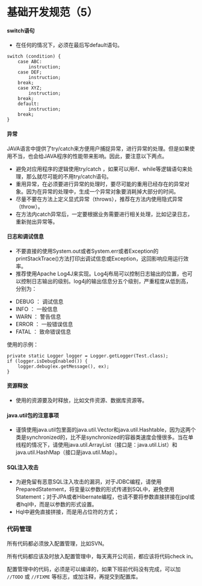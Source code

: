 # 基础开发规范（5）

#### switch语句

+ 在任何的情况下，必须在最后写default语句。 
```[java]
switch (condition) { 
    case ABC: 
        instruction;
    case DEF; 
        instruction; 
    break; 
    case XYZ; 
        instruction; 
    break; 
    default: 
        instruction; 
    break; 
} 
```

#### 异常

JAVA语言中提供了try/catch来方便用户捕捉异常，进行异常的处理。但是如果使用不当，也会给JAVA程序的性能带来影响。因此，要注意以下两点。 

+ 避免对应用程序的逻辑使用try/catch ，如果可以用if、while等逻辑语句来处理，那么就尽可能的不用try/catch语句。
+ 重用异常，在必须要进行异常的处理时，要尽可能的重用已经存在的异常对象。因为在异常的处理中，生成一个异常对象要消耗掉大部分的时间。
+ 尽量不要在方法上定义显式异常（throws），推荐在方法内使用隐式异常（throw）。
+ 在方法内catch异常后，一定要根据业务需要进行相关处理，比如记录日志，重新抛出异常等。

#### 日志和调试信息

+ 不要直接的使用System.out或者System.err或者Exception的printStackTrace()方法打印出调试信息或Exception，这回影响应用运行效率。
+ 推荐使用Apache Log4J来实现。Log4j布局可以控制日志输出的位置，也可以控制日志输出的级别。log4j的输出信息分五个级别，严重程度从低到高，分别为：
 - DEBUG ： 调试信息
 - INFO ： 一般信息
 - WARN ： 警告信息
 - ERROR ： 一般错误信息
 - FATAL ： 致命错误信息    
 
使用的示例：
```[java]
private static Logger logger = Logger.getLogger(Test.class);
if (logger.isDebugEnabled()) {
    logger.debug(ex.getMessage(), ex);
}
```

#### 资源释放

+ 使用的资源要及时释放，比如文件资源、数据库资源等。

#### java.util包的注意事项

+ 谨慎使用java.util包里面的java.util.Vector和java.util.Hashtable，因为这两个类是synchronized的，比不是synchronized的容器类速度会慢很多。当在单线程的情况下，请使用java.util.ArrayList（接口是：java.util.List）和java.util.HashMap（接口是java.util.Map）。

#### SQL注入攻击

+ 为避免留有恶意SQL注入攻击的漏洞，对于JDBC编程，请使用PreparedStatement，将变量以参数的形式传递到SQL中，避免使用Statement；对于JPA或者Hibernate编程，也请不要将参数直接拼接在jpql或者hql中，而是以参数的形式设置。
+ Hql中避免直接拼接，而是用占位符的方式；

### 代码管理

所有代码都必须放入配置管理，比如SVN。

所有代码都应该及时放入配置管理中，每天离开公司前，都应该将代码check in。

配置管理中的代码，必须是可以编译的，如果下班前代码没有完成，可以加  `//TODO` 或 `//FIXME` 等标志，或加注释，再提交到配置库。